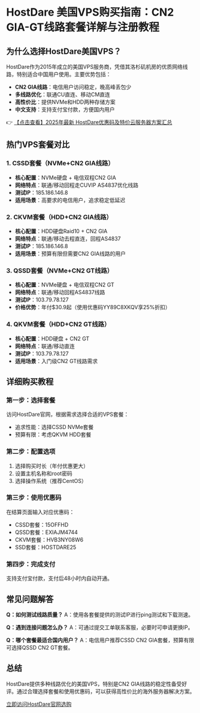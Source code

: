 # HostDare 美国VPS购买指南：CN2 GIA-GT线路套餐详解与注册教程

## 为什么选择HostDare美国VPS？

HostDare作为2015年成立的美国VPS服务商，凭借其洛杉矶机房的优质网络线路，特别适合中国用户使用。主要优势包括：

- **CN2 GIA线路**：电信用户访问稳定，晚高峰丢包少
- **多线路优化**：联通CU直连、移动CM直连
- **高性价比**：提供NVMe和HDD两种存储方案
- **中文支持**：支持支付宝付款，方便国内用户

👉 [【点击查看】2025年最新 HostDare优惠码及特价云服务器方案汇总](https://bit.ly/hostdare)

## 热门VPS套餐对比

### 1. CSSD套餐（NVMe+CN2 GIA线路）
- **核心配置**：NVMe硬盘 + 电信双程CN2 GIA
- **网络特点**：联通/移动回程走CUVIP AS4837优化线路
- **测试IP**：185.186.146.8
- **适用场景**：高要求的电信用户，追求稳定低延迟

### 2. CKVM套餐（HDD+CN2 GIA线路）
- **核心配置**：HDD硬盘Raid10 + CN2 GIA
- **网络特点**：联通/移动去程直连，回程AS4837
- **测试IP**：185.186.146.8
- **适用场景**：预算有限但需要CN2 GIA线路的用户

### 3. QSSD套餐（NVMe+CN2 GT线路）
- **核心配置**：NVMe硬盘 + 电信双程CN2 GT
- **网络特点**：联通/移动回程AS4837线路
- **测试IP**：103.79.78.127
- **价格优势**：年付$30.9起（使用优惠码YY89C8XKQV享25%折扣）

### 4. QKVM套餐（HDD+CN2 GT线路）
- **核心配置**：HDD硬盘 + CN2 GT
- **网络特点**：联通/移动直连
- **测试IP**：103.79.78.127
- **适用场景**：入门级CN2 GT线路需求

## 详细购买教程

### 第一步：选择套餐
访问HostDare官网，根据需求选择合适的VPS套餐：
- 追求性能：选择CSSD NVMe套餐
- 预算有限：考虑QKVM HDD套餐

### 第二步：配置选项
1. 选择购买时长（年付优惠更大）
2. 设置主机名称和root密码
3. 选择操作系统（推荐CentOS）

### 第三步：使用优惠码
在结算页面输入对应优惠码：
- CSSD套餐：15OFFHD
- QSSD套餐：EXIAJM4744
- CKVM套餐：HVB3NY08W6
- SSD套餐：HOSTDARE25

### 第四步：完成支付
支持支付宝付款，支付后48小时内自动开通。

## 常见问题解答

**Q：如何测试线路质量？**
A：使用各套餐提供的测试IP进行ping测试和下载测速。

**Q：遇到连接问题怎么办？**
A：可通过提交工单联系客服，必要时可申请更换IP。

**Q：哪个套餐最适合国内用户？**
A：电信用户推荐CSSD CN2 GIA套餐，预算有限可选择QSSD CN2 GT套餐。

## 总结

HostDare提供多种线路优化的美国VPS，特别是CN2 GIA线路的稳定性备受好评。通过合理选择套餐和使用优惠码，可以获得高性价比的海外服务器解决方案。

[立即访问HostDare官网选购](https://bit.ly/hostdare)